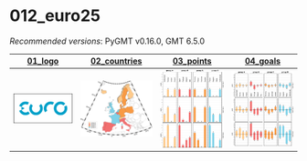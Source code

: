 # 012_euro25

_Recommended versions_: PyGMT v0.16.0, GMT 6.5.0

| **[01_logo](https://github.com/yvonnefroehlich/GMT_PyGMT_plotting/tree/main/012_uefa_euro25/euro25_01_logo.py)** | **[02_countries](https://github.com/yvonnefroehlich/GMT_PyGMT_plotting/tree/main/012_uefa_euro25/euro25_02_countries.py)** | **[03_points](https://github.com/yvonnefroehlich/GMT_PyGMT_plotting/tree/main/012_uefa_euro25/euro25_03_points.py)** | **[04_goals](https://github.com/yvonnefroehlich/GMT_PyGMT_plotting/tree/main/012_uefa_euro25/euro25_04_goals.py)** |
| :---: | :---: | :---: | :---: |
| <img src="https://github.com/yvonnefroehlich/gmt-pygmt-plotting/blob/main/012_uefa_euro25/02_out_figs/euro25_01_logo.png" width="200"> | <img src="https://github.com/yvonnefroehlich/gmt-pygmt-plotting/blob/main/012_uefa_euro25/02_out_figs/euro25_02_countries.png" width="200"> | <img src="https://github.com/yvonnefroehlich/gmt-pygmt-plotting/blob/main/012_uefa_euro25/02_out_figs/euro25_03_points.png" width="200"> | <img src="https://github.com/yvonnefroehlich/gmt-pygmt-plotting/blob/main/012_uefa_euro25/02_out_figs/euro25_04_goals.png" width="200"> |

